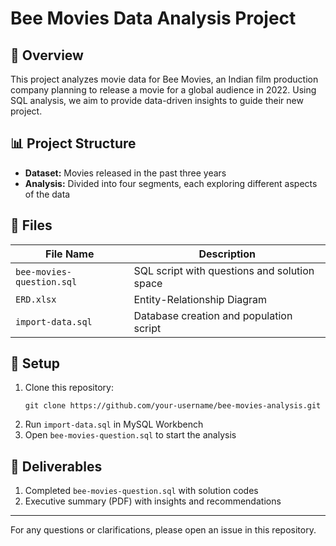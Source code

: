 # Bee Movies Data Analysis Project

## 🎥 Overview

This project analyzes movie data for Bee Movies, an Indian film production company planning to release a movie for a global audience in 2022. Using SQL analysis, we aim to provide data-driven insights to guide their new project.

## 📊 Project Structure

- **Dataset:** Movies released in the past three years
- **Analysis:** Divided into four segments, each exploring different aspects of the data

## 📁 Files

| File Name | Description |
|-----------|-------------|
| `bee-movies-question.sql` | SQL script with questions and solution space |
| `ERD.xlsx` | Entity-Relationship Diagram |
| `import-data.sql` | Database creation and population script |

## 🚀 Setup

1. Clone this repository:
   ```
   git clone https://github.com/your-username/bee-movies-analysis.git
   ```
2. Run `import-data.sql` in MySQL Workbench
3. Open `bee-movies-question.sql` to start the analysis

## 📝 Deliverables

1. Completed `bee-movies-question.sql` with solution codes
2. Executive summary (PDF) with insights and recommendations

---

For any questions or clarifications, please open an issue in this repository.

